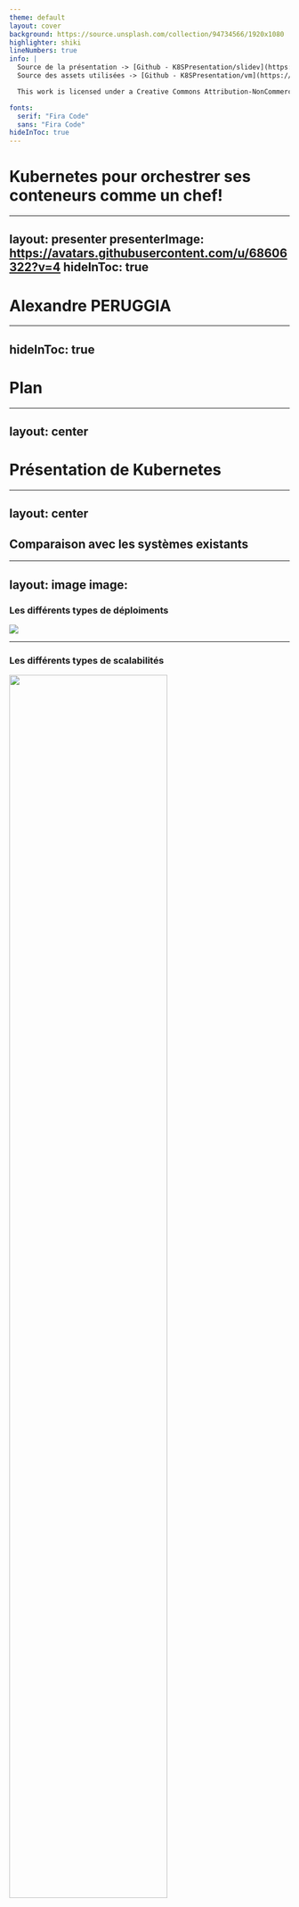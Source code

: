 ```yaml
---
theme: default
layout: cover
background: https://source.unsplash.com/collection/94734566/1920x1080
highlighter: shiki
lineNumbers: true
info: |
  Source de la présentation -> [Github - K8SPresentation/slidev](https://github.com/DarkOnion0/K8SPresentation/tree/main/slidev)  
  Source des assets utilisées -> [Github - K8SPresentation/vm](https://github.com/DarkOnion0/K8SPresentation/tree/main/vm)

  This work is licensed under a Creative Commons Attribution-NonCommercial 4.0 International License.

fonts:
  serif: "Fira Code"
  sans: "Fira Code"
hideInToc: true
---
```


# Kubernetes pour orchestrer ses conteneurs comme un chef!

---
layout: presenter
presenterImage: https://avatars.githubusercontent.com/u/68606322?v=4
hideInToc: true
---

# Alexandre PERUGGIA

---
hideInToc: true
---

# Plan

<Toc maxDepth=2 />

---
layout: center
---

# Présentation de Kubernetes

---
layout: center
---

## Comparaison avec les systèmes existants

---
layout: image
image: 
---

### Les différents types de déploiments

![](https://d33wubrfki0l68.cloudfront.net/26a177ede4d7b032362289c6fccd448fc4a91174/eb693/images/docs/container_evolution.svg)

---

### Les différents types de scalabilités

<img style="height: 75%;" class="m-auto" src="https://imgs.search.brave.com/SiImnaPOmV8jqu2fwHtTOyN-XpOY9uWr1a071YZuOis/rs:fit:900:712:1/g:ce/aHR0cHM6Ly9iaXRw/YW5kYS1hY2FkZW15/LmltZ2l4Lm5ldC9u/dWxsZDRjYjJmNzEt/OTUzYi00MzA4LThl/ZGMtNjM0MDhiYzM1/YTFiL2JpdHBhbmRh/LWFjYWRlbXktaW50/ZXJtZWRpYXRlLTE1/LXNjYWxpbmctaW5m/b2dyYXBoaWMucG5n/P2F1dG89Y29tcHJl/c3MlMkNmb3JtYXQm/Zml0PW1pbiZmbT1q/cGcmcT04MCZ3PTkw/MA" />

---

## Le petit point histoire

<img style="height: 75%;" class="m-auto" src="https://upload.wikimedia.org/wikipedia/commons/thumb/3/39/Kubernetes_logo_without_workmark.svg/1200px-Kubernetes_logo_without_workmark.svg.png" alt="Kubernetes logo without workmark.svg">

---

## Kubernetes, Cloud Ready ou cloud only

- Compléxité à la maintenance
- Nouveau paradigme -> *cloud native*
- Couteux ! 💸
- Distribution alternative de Kubernetes

---

## Kubernetes ❤️ YAML

```yaml {all|1|2|3-8|4|5-8|6|7|8|10|12-17}
foo: hello world # Une clé d'un dictionnaire en chaine de caractère
bar: 123456789 # Une clé d'un dictionnaire en nombre
baz: # Une clé d'un dictionnaire contenant elle aussi un dictionnaire
  foo: 💙 nixos # Une clé d'un dictionnaire en chaine de caractère
  bar: # Une clé d'un dictionnaire contenant une liste
    - foo # Un élément de liste sous la forme d'une chaine de caractère
    - 123 # Un élément de liste sous la forme d'un nombre
    - baz: test # Un élément de liste représentant un dictionnaire, avec 1 clé et sa valeur sous la forme d'une chaine de caractère

--- # Sépare 2 documents YAML, ca reviendrait à créer 2 fichiers séparée et à importer les 2. C'est très pratique pour regroupper plusieurs configs dans le meme fichier

data: | # Permet d'écrire du texte sur plusiers ligne, c'est pratique pour configurer des fichiers dans les ConfigMaps
   There once was a tall man from Ealing
   Who got on a bus to Darjeeling
       It said on the door
       "Please don't sit on the floor"
   So he carefully sat on the ceiling
```
---
layout: center
---

# Installation de Kubernetes

---
layout: center
---

## L'architecture de déploiment de K8S

---

### Serveur

<img style="height: 75%;" class="m-auto" src="https://d33wubrfki0l68.cloudfront.net/283cc20bb49089cb2ca54d51b4ac27720c1a7902/34424/docs/tutorials/kubernetes-basics/public/images/module_01_cluster.svg" />

---

### Organisation interne (namespace)

<v-clicks>

<img style="height: 55%;" class="m-auto" src="/namespace.svg" />

``` bash
kubectl --namespace $NAME [...] # Version longue + reste de la commande
kubectl -n $NAME [...] # Version courte + reste de la commande
```

```bash
$HOME/.kube/config
```

</v-clicks>

---

### Architecture - Minimal


<img style="height: 75%;" class="m-auto" src="/setup_mini.svg" />

---

### Architecture - Minimal++

<img style="height: 75%;" class="m-auto" src="/setup_mini_extra.svg" />

---

### Architecture - Recommendé (perso)

<img style="height: 75%;" class="m-auto" src="/setup_recommende.svg" />

---

### Architecture - HA

<img style="height: 75%;" class="m-auto" src="/setup_ha.svg" />

---

## L'aspect modulaire de Kubernetes

<img style="height: 75%;" class="m-auto" src="https://d33wubrfki0l68.cloudfront.net/2475489eaf20163ec0f54ddc1d92aa8d4c87c96b/e7c81/images/docs/components-of-kubernetes.svg" />

---
layout: center
---

## Les distributions Kubernetes

---
layout: items
cols: 2
---

### Concepts

::items::

<v-clicks>

  <div>
    <img style="height: 60%;" class="m-auto" src="https://www.lego.com/cdn/cs/set/assets/blt70237dec0eef084a/10696.jpg?format=webply&fit=bounds&quality=75&width=800&height=800&dpr=1%201x,%20https://www.lego.com/cdn/cs/set/assets/blt70237dec0eef084a/10696.jpg?format=webply&fit=bounds&quality=60&width=800&height=800&dpr=2%202x,%20https://www.lego.com/cdn/cs/set/assets/blt70237dec0eef084a/10696.jpg?format=webply&fit=bounds&quality=55&width=800&height=800&dpr=3%203x,%20https://www.lego.com/cdn/cs/set/assets/blt70237dec0eef084a/10696.jpg?format=webply&fit=bounds&quality=70&width=800&height=800&dpr=1.5%201.5x" />
    <p>Kubernetes</p>
  </div>

  <div>
    <img style="height: 50%;" class="m-auto" src="https://www.lego.com/cdn/cs/set/assets/bltec012c948c003fba/10316_alt16.png?format=webply&fit=bounds&quality=75&width=800&height=800&dpr=1 1x, https://www.lego.com/cdn/cs/set/assets/bltec012c948c003fba/10316_alt16.png?format=webply&fit=bounds&quality=60&width=800&height=800&dpr=2 2x, https://www.lego.com/cdn/cs/set/assets/bltec012c948c003fba/10316_alt16.png?format=webply&fit=bounds&quality=55&width=800&height=800&dpr=3 3x, https://www.lego.com/cdn/cs/set/assets/bltec012c948c003fba/10316_alt16.png?format=webply&fit=bounds&quality=70&width=800&height=800&dpr=1.5 1.5x" />
    <p>Les Distributions Kubernetes</p>
  </div>

</v-clicks>

---
layout: items
cols: 3
---

### 3 grandes distributions

::items::

<v-clicks>

<img style="height: 30vh;" class="m-auto" src="https://www.rancher.com/assets/img/brand-guidelines/project-logos/rke/logo-horizontal-rke.svg" />

<img style="height: 15vh;" class="m-auto" src="https://k0sproject.io/images/k0s-logo.svg" />

<img style="height: 30vh;" class="m-auto" src="https://k3s.io/img/k3s-logo-light.svg" />

</v-clicks>

---
layout: center
---

## Démonstration

---

### Prérequis

<v-clicks>

1. Aller dans le dossier que je vous ai fait télécharger
2. Aller dans le répertoire VM
3. Exécuter la commande suivante `vagrant up`
4. Ouvrez 2 fenêtres en parallèle pour se connecter au 2 serveurs en direct
	1. `vagrant ssh kubemaster` -> master node
	2. `vagrant ssh kubeworker` -> worker node

</v-clicks>

---

### Installation


<v-clicks>

<div>

#### Master

```bash
# Install K3S with unsafe settings but that are easier to use
curl -sfL https://get.k3s.io | INSTALL_K3S_EXEC="server" K3S_TOKEN=123456 sh -s -
```

</div>

<div>

#### Worker

```bash
curl -sfL https://get.k3s.io | INSTALL_K3S_EXEC="agent" K3S_URL=https://192.168.244.2:6443 K3S_TOKEN=123456 sh -s -
```

</div>

<div>

#### Récupérer les accès

```bash
sudo cat /etc/rancher/k3s/k3s.yaml
```

</div>

`127.0.0.1` -> `192.168.244.2`

<div>

#### Check Finale

```bash
kubectl get nodes
```

</div>

**🎉 Vous venez d'avoir votre 1re interaction avec le cluster 🎉**

</v-clicks>

---
layout: center
---

# Les concepts de Kubernetes

---
layout: center
---

## Kubectl

---

### Read

---

### Create / Update

---

### Delete

---

### Logs

---

### Interagir Avec Le Conteneur

---

### Le Port-forwarding

---

## Nodes

<v-clicks>

<!--
TODO: Le mettre en SVG et l'animer
-->
<img style="height: 40vh;" class="m-auto" src="/kubeXgopher.svg" />

```bash
kubectl get nodes -o wide
```

</v-clicks>

---

## La structure des ressources déployables

```yaml {all|1|2|3|4|5|6-7}
apiVersion: apps/v1 # Donne la version du fichier de configuration
kind: bar # Définit le type de ce que l'on veut configurer
metadata: # Ajoute des donner supplémentaire au déployement utilisables par d'autre application / kubernetes, des métadonées quoi 😁
  name: HelloWorld # Donne un nom à notre config
  namespace: foo # Donne le namespace ou celui-ci va s'appliquer, par defaut kubernets le met dans le namespasce `default`
spec: # La configuration
  ...
```

---
layout: center
---

## Pods

---

### Présentation

<v-clicks>

```yaml {all|1-5|6|7|8}
apiVersion: v1
kind: Pod
metadata:
  name: nginx
spec:
  containers: # Définie les conteneur à déployer dans le pods
  - name: nginx # Nom du conteneur
    image: nginx:1.14.2 # Nom de l'image à télécharger
```

```yaml
apiVersion: v1
kind: Pod
metadata:
  name: nginx
spec:
  containers:
  - name: kuard
    image: gcr.io/kuar-demo/kuard-amd64:blue
```

</v-clicks>

---

### Manipulation - Déploiment

```yaml
apiVersion: v1
kind: Pod
metadata:
  name: nginx
spec:
  containers:
  - name: kuard
    image: gcr.io/kuar-demo/kuard-amd64:blue
```

<v-clicks>

1. `kubectl apply -f [PATH_TO_FILE]/kuard_pods.yaml`
2. `kubectl get pods --watch` -> attendre que cela retourne ready
3. `kubectl port-forward kuard-… 8080:8080` -> permet d'accéder à l'application, c'est comme du port forwarding avec ssh
4. Aller sur [http://localhost:8080/](http://localhost:8080/)
5. ✨ It works !!! ✨

</v-clicks>

---

### Manipulation - Test

```yaml
apiVersion: v1
kind: Pod
metadata:
  name: nginx
spec:
  containers:
  - name: kuard
    image: gcr.io/kuar-demo/kuard-amd64:blue
```

<v-clicks>

1. `kubectl get pods --watch` -> executer les commandes dans des nouveaux terminaux
2. `kubectl delete pods kuard-…` -> essayez de supprimer le pods
3. Le pods à disparu
6. ✨ It works !!! ✨

</v-clicks>

---

---
layout: center
---

# Les mots de la fin

